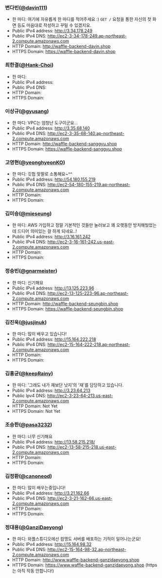 ### 변다빈([@davin111](https://github.com/davin111))
- 한 마디: 여기에 자유롭게 한 마디를 적어주세요 :) `GET /` 요청을 통한 자신의 첫 화면 등도 마음대로 작성하고 꾸밀 수 있겠지요.
- Public IPv4 address: http://3.34.178.249
- Public IPv4 DNS: http://ec2-3-34-178-249.ap-northeast-2.compute.amazonaws.com
- HTTP Domain: http://waffle-backend-davin.shop
- HTTPS Domain: https://waffle-backend-davin.shop

### 최한결([@Hank-Choi](https://github.com/Hank-Choi))
- 한 마디:
- Public IPv4 address:
- Public IPv4 DNS:
- HTTP Domain:
- HTTPS Domain:

### 이상규([@gyusang](https://github.com/gyusang))
- 한 마디: VPC는 엄청난 도구이군요...
- Public IPv4 address: http://3.35.68.140
- Public IPv4 DNS: http://ec2-3-35-68-140.ap-northeast-2.compute.amazonaws.com
- HTTP Domain: http://waffle-backend-sanggyu.shop
- HTTPS Domain: https://waffle-backend-sanggyu.shop

### 고영현([@yeonghyeonKO](https://github.com/yeonghyeonKO))
- 한 마디: 깃헙 맞팔로 소통해요~^^
- Public IPv4 address: http://54.180.155.219
- Public IPv4 DNS: http://ec2-54-180-155-219.ap-northeast-2.compute.amazonaws.com
- HTTP Domain:
- HTTPS Domain: 

### 김미승([@mieseung](https://github.com/mieseung))
- 한 마디: AWS 가입하고 정말 기본적인 것들만 눌러보고 꽤 오랫동안 방치해뒀었는데 드디어 의미있는 걸 하게 되네요..!
- Public IPv4 address:  http://3.16.161.242
- Public IPv4 DNS: http://ec2-3-16-161-242.us-east-2.compute.amazonaws.com
- HTTP Domain:
- HTTPS Domain:

### 정승빈([@gnarmeister](https://github.com/gnarmeister))
- 한 마디: 신기해요
- Public IPv4 address: http://13.125.223.96
- Public IPv4 DNS: http://ec2-13-125-223-96.ap-northeast-2.compute.amazonaws.com
- HTTP Domain: http://waffle-backend-seungbin.shop
- HTTPS Domain: https://waffle-backend-seungbin.shop

### 김진욱([@jusjinuk](https://github.com/jusjinuk))
- 한 마디: 많이 배우고 있습니다!
- Public IPv4 address: http://15.164.222.218
- Public IPv4 DNS: http://ec2-15-164-222-218.ap-northeast-2.compute.amazonaws.com
- HTTP Domain: 
- HTTPS Domain: 

### 김홍균([@keepRainy](https://github.com/keepRainy))
- 한 마디: '그래도 내가 쟤보단 낫지'의 '쟤'를 담당하고 있습니다.
- Public IPv4 address: http://3.23.64.213
- Public Ipv4 DNS: http://ec2-3-23-64-213.us-east-2.compute.amazonaws.com
- HTTP Domain: Not Yet
- HTTPS Domain: Not Yet

### 조승한([@pasa3232](https://github.com/pasa3232))
- 한 마디: 너무 신기해요
- Public IPv4 address: http://13.58.215.218/
- Public IPv4 DNS: http://ec2-13-58-215-218.us-east-2.compute.amazonaws.com
- HTTP Domain: 
- HTTPS Domain: 

### 김정환([@canoneod](https://github.com/canoneod))
- 한 마디: 많이 배우는중입니다!
- Public IPv4 address: http://3.21.162.66
- Public IPv4 DNS: http://ec2-3-21-162-66.us-east-2.compute.amazonaws.com
- HTTP Domain:
- HTTPS Domain:

### 정대용([@GanziDaeyong](https://github.com/GanziDaeyong))
- 한 마디: 와플스튜디오에선 컴맹도 서버를 배포하는 기적이 일어나는군요!
- Public IPv4 address: http://15.164.98.32 
- Public IPv4 DNS: http://ec2-15-164-98-32.ap-northeast-2.compute.amazonaws.com
- HTTP Domain: http://www.waffle-backend-ganzidaeyong.shop
- HTTPS Domain: https://www.waffle-backend-ganzidaeyong.shop (https는 아직 작동 안합니다!)
